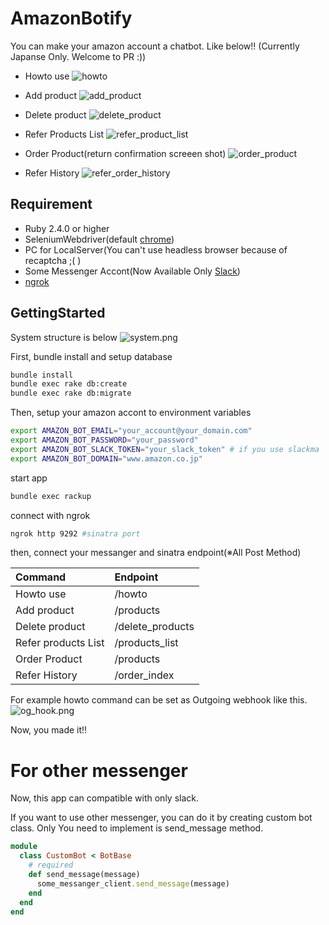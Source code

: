 # AmazonBotify

You can make your amazon account a chatbot. Like below!! (Currently Japanse Only. Welcome to PR :))

* Howto use
![howto](https://qiita-image-store.s3.amazonaws.com/0/71154/bf96e6c1-88d2-4090-7993-d201b74a839f.png "howto")

* Add product
![add_product](https://qiita-image-store.s3.amazonaws.com/0/71154/e5738fc9-a251-e35f-2143-47fa8c6cb01e.png
 "add_product")

* Delete product
![delete_product](https://qiita-image-store.s3.amazonaws.com/0/71154/747ea81b-3b90-7c37-3015-36e654818882.png
 "delete_product")

* Refer Products List
![refer_product_list](https://qiita-image-store.s3.amazonaws.com/0/71154/daa74fd9-807e-5253-5c83-a89bac5cc28f.png
 "refer_product_list")

* Order Product(return confirmation screeen shot)
![order_product](https://qiita-image-store.s3.amazonaws.com/0/71154/d21f2951-40e0-bf57-641c-c2f8f6a1b062.png
 "order_product")
 
* Refer History
![refer_order_history](https://qiita-image-store.s3.amazonaws.com/0/71154/509e01ef-d36d-d777-7141-fcea707ac1d4.png
 "refer_order_history")
 



## Requirement
* Ruby 2.4.0 or higher
* SeleniumWebdriver(default [chrome](https://sites.google.com/a/chromium.org/chromedriver/downloads))
* PC for LocalServer(You can't use headless browser because of recaptcha ;( )
* Some Messenger Accont(Now Available Only [Slack](https://www.google.co.jp/search?q=slack&hl=en&lr=lang_en))
* [ngrok](https://ngrok.com/)


## GettingStarted
System structure is below
![system.png](https://qiita-image-store.s3.amazonaws.com/0/71154/f9cbefc6-2e2e-0469-2f27-758706f3ce32.png)

First, bundle install and setup database
```sh
bundle install
bundle exec rake db:create
bundle exec rake db:migrate
```
Then,  setup your amazon accont to environment variables

```sh
export AMAZON_BOT_EMAIL="your_account@your_domain.com"
export AMAZON_BOT_PASSWORD="your_password"
export AMAZON_BOT_SLACK_TOKEN="your_slack_token" # if you use slackma
export AMAZON_BOT_DOMAIN="www.amazon.co.jp"
```

start app

```sh
bundle exec rackup
```

connect with ngrok

```sh
ngrok http 9292 #sinatra port
```

then,  connect your messanger and sinatra endpoint(※All Post Method)

| Command | Endpoint |
|:-----------|:------------|
| Howto use  | /howto      |
| Add product     |  /products      |
| Delete product       |  /delete_products        |
|  Refer products List         |  /products_list          |
| Order Product       | /products       |
| Refer History    |  /order_index     |


For example howto command can be set as Outgoing webhook like this.
![og_hook.png](https://qiita-image-store.s3.amazonaws.com/0/71154/1bca830a-b0f5-74f1-d231-1583ea8efe61.png)

Now, you made it!!

# For other messenger

Now, this app can compatible with only slack.

If you want to use other messenger, you can do it by creating custom bot class.
Only You need to implement is send_message method.

```ruby
module
  class CustomBot < BotBase
    # required
    def send_message(message)
      some_messanger_client.send_message(message)
    end
  end
end
```

